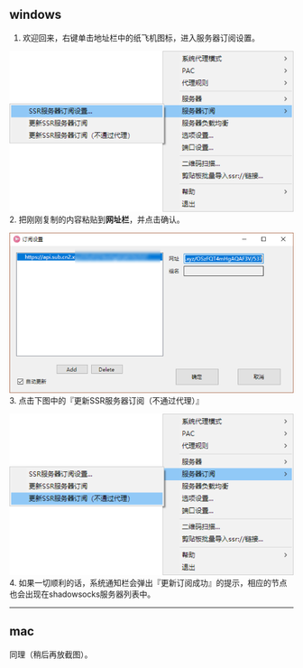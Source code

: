 
## windows
1. 欢迎回来，右键单击地址栏中的纸飞机图标，进入服务器订阅设置。

![](_images/cloud_mail.png)
2. 把刚刚复制的内容粘贴到**网址栏**，并点击确认。

![](_images/cloud_mail2.png)
3. 点击下图中的『更新SSR服务器订阅（不通过代理）』

![](_images/cloud_mail3.png)
4. 如果一切顺利的话，系统通知栏会弹出『更新订阅成功』的提示，相应的节点也会出现在shadowsocks服务器列表中。

---

## mac
同理（稍后再放截图）。